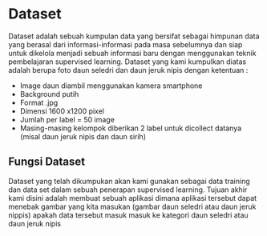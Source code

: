 # Dataset
Dataset adalah sebuah kumpulan data yang bersifat sebagai himpunan data yang berasal dari informasi-informasi pada masa sebelumnya dan siap untuk dikelola menjadi sebuah informasi baru dengan menggunakan teknik pembelajaran supervised learning. Dataset yang kami kumpulkan diatas adalah berupa foto daun seledri dan daun jeruk nipis dengan ketentuan :
- Image daun diambil menggunakan kamera smartphone
- Background putih
- Format .jpg
- Dimensi 1600 x1200 pixel
- Jumlah per label = 50 image
- Masing-masing kelompok diberikan 2 label untuk dicollect datanya (misal daun jeruk nipis dan daun sirih)


## Fungsi Dataset
Dataset yang telah dikumpukan akan kami gunakan sebagai data training dan data set dalam sebuah penerapan supervised learning. Tujuan akhir kami disini adalah membuat sebuah aplikasi dimana aplikasi tersebut dapat menebak gambar yang kita masukan (gambar daun seledri atau daun jeruk nippis) apakah data tersebut masuk masuk ke kategori daun seledri atau daun jeruk nipis



